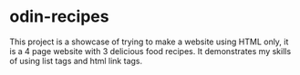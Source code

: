 # odin-recipes

This project is a showcase of trying to make a website using HTML only, it is a 4 page website with 3 delicious food recipes. It demonstrates my skills of using list tags and html link tags.
